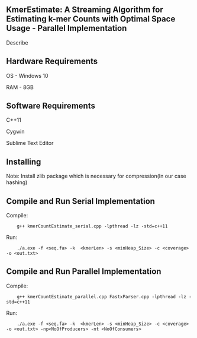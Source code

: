 KmerEstimate: A Streaming Algorithm for Estimating k-mer Counts with Optimal Space Usage - Parallel Implementation
------------------------------------------------------------------------------------------------------------------

Describe


Hardware Requirements
---------------------

OS - Windows 10

RAM - 8GB

Software Requirements
---------------------

C++11

Cygwin

Sublime Text Editor

Installing
----------

Note: Install zlib package which is necessary for compression(In our case hashing)




Compile and Run Serial Implementation
------------------------------


Compile:


		g++ kmerCountEstimate_serial.cpp -lpthread -lz -std=c++11
		
		
Run:


		./a.exe -f <seq.fa> -k  <kmerLen> -s <minHeap_Size> -c <coverage> -o <out.txt>
  
 Compile and Run Parallel Implementation
------------------------------ 


Compile:


		g++ kmerCountEstimate_parallel.cpp FastxParser.cpp -lpthread -lz -std=c++11
		
		
Run:


		./a.exe -f <seq.fa> -k  <kmerLen> -s <minHeap_Size> -c <coverage> -o <out.txt> -np<NoOfProducers> -nt <NoOfConsumers> 
  

